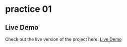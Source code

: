 # practice 01

## Live Demo

Check out the live version of the project here: [Live Demo](https://oudom-phoem.github.io/istad-foundation-web-design/practices/practice-01/index.html)
